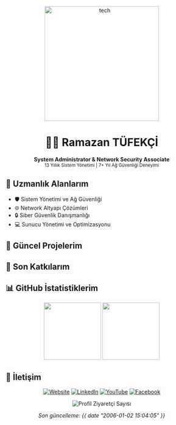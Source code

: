 <div align="center">
  <img src="https://media.giphy.com/media/v1.Y2lkPTc5MGI3NjExcDJ1OWMwNmR2MWh1OXFlZnUyNWxieDdzNWNxbW5uMWt0OG1jbDN3dCZlcD12MV9pbnRlcm5hbF9naWZfYnlfaWQmY3Q9Zw/qgQUggAC3Pfv687qPC/giphy.gif" width="300" alt="tech"/>
  
  # 👨‍💻 Ramazan TÜFEKÇİ
  
  <p align="center">
    <strong>System Administrator & Network Security Associate</strong>
    <br>
    <small>13 Yıllık Sistem Yönetimi | 7+ Yıl Ağ Güvenliği Deneyimi</small>
  </p>
</div>

## 🚀 Uzmanlık Alanlarım

- 🛡️ Sistem Yönetimi ve Ağ Güvenliği
- 🌐 Network Altyapı Çözümleri
- 🔒 Siber Güvenlik Danışmanlığı
- 💻 Sunucu Yönetimi ve Optimizasyonu

## 👷 Güncel Projelerim

<!-- LATEST_PROJECTS:START -->
<!-- LATEST_PROJECTS:END -->

## 🔭 Son Katkılarım

<!-- LATEST_CONTRIBUTIONS:START -->
<!-- LATEST_CONTRIBUTIONS:END -->

## 📊 GitHub İstatistiklerim

<div align="center">
  <img height="150px" src="https://github-readme-stats.vercel.app/api?username=ramazantufekci&count_private=true&show_icons=true&theme=radical&locale=tr"/>
  <img height="150px" src="https://github-readme-stats.vercel.app/api/top-langs/?username=ramazantufekci&layout=compact&theme=radical&langs_count=8"/>
</div>

## 🤝 İletişim

<div align="center">
  
[![Website](https://img.shields.io/badge/Website-ramazantufekci.com-blue?style=for-the-badge&logo=google-chrome)](https://www.ramazantufekci.com)
[![LinkedIn](https://img.shields.io/badge/LinkedIn-ramazan--tufekci-blue?style=for-the-badge&logo=linkedin)](https://www.linkedin.com/in/ramazan-tufekci)
[![YouTube](https://img.shields.io/badge/YouTube-ramazan--tufekci-red?style=for-the-badge&logo=youtube)](https://www.youtube.com/@ramazan-tufekci)
[![Facebook](https://img.shields.io/badge/Facebook-ramazantufekciblog-blue?style=for-the-badge&logo=facebook)](https://www.facebook.com/ramazantufekciblog)

</div>

<div align="center">
  
  ![Profil Ziyaretçi Sayısı](https://profile-counter.glitch.me/ramazantufekci/count.svg)
  
  <i>Son güncelleme: {{ date "2006-01-02 15:04:05" }}</i>
</div>
